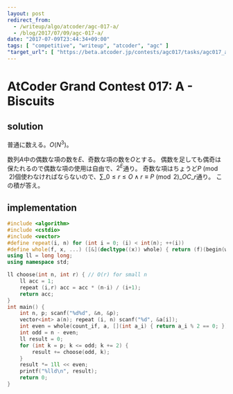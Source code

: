 ```yaml
---
layout: post
redirect_from:
  - /writeup/algo/atcoder/agc-017-a/
  - /blog/2017/07/09/agc-017-a/
date: "2017-07-09T23:44:34+09:00"
tags: [ "competitive", "writeup", "atcoder", "agc" ]
"target_url": [ "https://beta.atcoder.jp/contests/agc017/tasks/agc017_a" ]
---
```


# AtCoder Grand Contest 017: A - Biscuits

## solution

普通に数える。$O(N^3)$。

数列$A$中の偶数な項の数を$E$、奇数な項の数を$O$とする。
偶数を足しても偶奇は保たれるので偶数な項の使用は自由で、$2^E$通り。
奇数な項はちょうど$P \pmod{2}$個使わなければならないので、$\sum\_{0 \le r \le O \land r \equiv P \pmod{2}} {}\_OC\_r$通り。
この積が答え。

## implementation

``` c++
#include <algorithm>
#include <cstdio>
#include <vector>
#define repeat(i, n) for (int i = 0; (i) < int(n); ++(i))
#define whole(f, x, ...) ([&](decltype((x)) whole) { return (f)(begin(whole), end(whole), ## __VA_ARGS__); })(x)
using ll = long long;
using namespace std;

ll choose(int n, int r) { // O(r) for small n
    ll acc = 1;
    repeat (i,r) acc = acc * (n-i) / (i+1);
    return acc;
}
int main() {
    int n, p; scanf("%d%d", &n, &p);
    vector<int> a(n); repeat (i, n) scanf("%d", &a[i]);
    int even = whole(count_if, a, [](int a_i) { return a_i % 2 == 0; });
    int odd = n - even;
    ll result = 0;
    for (int k = p; k <= odd; k += 2) {
        result += choose(odd, k);
    }
    result *= 1ll << even;
    printf("%lld\n", result);
    return 0;
}
```
